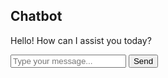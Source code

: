 <svg width="400" height="200" xmlns="http://www.w3.org/2000/svg">
  <foreignObject width="100%" height="100%">
    <div xmlns="http://www.w3.org/1999/xhtml">
      <h2>Chatbot</h2>
      <div id="chat-container">
        <div id="chat-box">
          <div id="chat-messages">
            <p>Hello! How can I assist you today?</p>
          </div>
          <input type="text" id="user-input" placeholder="Type your message...">
          <button onclick="sendMessage()">Send</button>
        </div>
      </div>
    </div>
  </foreignObject>
</svg>

<script>
  function sendMessage() {
    var userInput = document.getElementById('user-input').value;
    var chatMessages = document.getElementById('chat-messages');
    var userMessage = '<p>You: ' + userInput + '</p>';
    var botResponse = getBotResponse(userInput);
    var botMessage = '<p>Bot: ' + botResponse + '</p>';
    chatMessages.innerHTML += userMessage + botMessage;
    document.getElementById('user-input').value = '';
  }

  function getBotResponse(userInput) {
    // Simple chatbot logic goes here
    // For this example, I'll provide a basic hardcoded response
    if (userInput.toLowerCase().includes('hello') || userInput.toLowerCase().includes('hi')) {
      return 'Hello! How can I help you?';
    } else {
      return "I'm sorry, I didn't understand that.";
    }
  }
</script>
